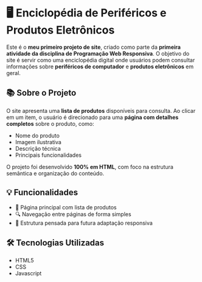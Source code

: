 # 🖥️ Enciclopédia de Periféricos e Produtos Eletrônicos

Este é o **meu primeiro projeto de site**, criado como parte da **primeira atividade da disciplina de Programação Web Responsiva**. O objetivo do site é servir como uma enciclopédia digital onde usuários podem consultar informações sobre **periféricos de computador** e **produtos eletrônicos** em geral.

## 📚 Sobre o Projeto

O site apresenta uma **lista de produtos** disponíveis para consulta. Ao clicar em um item, o usuário é direcionado para uma **página com detalhes completos** sobre o produto, como:

- Nome do produto  
- Imagem ilustrativa  
- Descrição técnica  
- Principais funcionalidades  

O projeto foi desenvolvido **100% em HTML**, com foco na estrutura semântica e organização do conteúdo.

## 💡 Funcionalidades

- 📄 Página principal com lista de produtos  
- 🔍 Navegação entre páginas de forma simples  
- 📱 Estrutura pensada para futura adaptação responsiva  

## 🛠️ Tecnologias Utilizadas

- HTML5  
- CSS 
- Javascript

